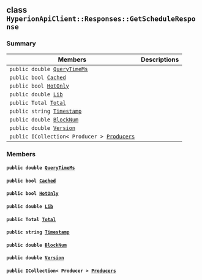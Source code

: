 ## class `HyperionApiClient::Responses::GetScheduleResponse` 

### Summary

 Members                        | Descriptions                                
--------------------------------|---------------------------------------------
`public double `[`QueryTimeMs`](#class_hyperion_api_client_1_1_responses_1_1_get_schedule_response_1aaed05a434b4de2c0ca564fe4e3d8a2ec) | 
`public bool `[`Cached`](#class_hyperion_api_client_1_1_responses_1_1_get_schedule_response_1a4c2f66ac7e92baee23ff3feaedd0a069) | 
`public bool `[`HotOnly`](#class_hyperion_api_client_1_1_responses_1_1_get_schedule_response_1aede0d7016e2e36bf71998767504ae13f) | 
`public double `[`Lib`](#class_hyperion_api_client_1_1_responses_1_1_get_schedule_response_1aadde7ea54f4086c6436402e5cdfb36d8) | 
`public Total `[`Total`](#class_hyperion_api_client_1_1_responses_1_1_get_schedule_response_1aadea4b415425548b9fbcf43685f59cd1) | 
`public string `[`Timestamp`](#class_hyperion_api_client_1_1_responses_1_1_get_schedule_response_1a2f6cff44f7d31294dab060179c01445d) | 
`public double `[`BlockNum`](#class_hyperion_api_client_1_1_responses_1_1_get_schedule_response_1a2aafa89383ad9f55ae828dc982d9089c) | 
`public double `[`Version`](#class_hyperion_api_client_1_1_responses_1_1_get_schedule_response_1ae142195a36613f11fff0bdf469321694) | 
`public ICollection< Producer > `[`Producers`](#class_hyperion_api_client_1_1_responses_1_1_get_schedule_response_1a965ac9887e8471be26c724d99255a3d3) | 

### Members

#### `public double `[`QueryTimeMs`](#class_hyperion_api_client_1_1_responses_1_1_get_schedule_response_1aaed05a434b4de2c0ca564fe4e3d8a2ec) 

#### `public bool `[`Cached`](#class_hyperion_api_client_1_1_responses_1_1_get_schedule_response_1a4c2f66ac7e92baee23ff3feaedd0a069) 

#### `public bool `[`HotOnly`](#class_hyperion_api_client_1_1_responses_1_1_get_schedule_response_1aede0d7016e2e36bf71998767504ae13f) 

#### `public double `[`Lib`](#class_hyperion_api_client_1_1_responses_1_1_get_schedule_response_1aadde7ea54f4086c6436402e5cdfb36d8) 

#### `public Total `[`Total`](#class_hyperion_api_client_1_1_responses_1_1_get_schedule_response_1aadea4b415425548b9fbcf43685f59cd1) 

#### `public string `[`Timestamp`](#class_hyperion_api_client_1_1_responses_1_1_get_schedule_response_1a2f6cff44f7d31294dab060179c01445d) 

#### `public double `[`BlockNum`](#class_hyperion_api_client_1_1_responses_1_1_get_schedule_response_1a2aafa89383ad9f55ae828dc982d9089c) 

#### `public double `[`Version`](#class_hyperion_api_client_1_1_responses_1_1_get_schedule_response_1ae142195a36613f11fff0bdf469321694) 

#### `public ICollection< Producer > `[`Producers`](#class_hyperion_api_client_1_1_responses_1_1_get_schedule_response_1a965ac9887e8471be26c724d99255a3d3) 

